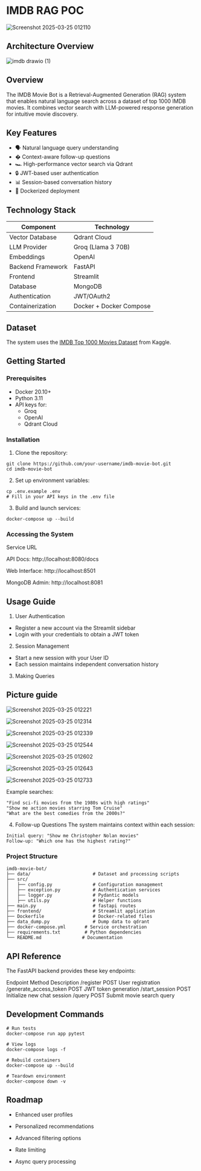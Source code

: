 # IMDB RAG POC
![Screenshot 2025-03-25 012110](https://github.com/user-attachments/assets/d6de1f1a-4315-4ee6-a4e6-b945941b1ba6)


## Architecture Overview
![imdb drawio (1)](https://github.com/user-attachments/assets/e9e7e1ad-f685-4db3-83fd-7ba7a384e6a3)

## Overview
The IMDB Movie Bot is a Retrieval-Augmented Generation (RAG) system that enables natural language search across a dataset of top 1000 IMDB movies. It combines vector search with LLM-powered response generation for intuitive movie discovery.

## Key Features
- 🗣️ Natural language query understanding
- � Context-aware follow-up questions
- 🏎️ High-performance vector search via Qdrant
- 🔒 JWT-based user authentication
- 📊 Session-based conversation history
- 🐳 Dockerized deployment

## Technology Stack
| Component               | Technology                          |
|-------------------------|-------------------------------------|
| Vector Database         | Qdrant Cloud                        |
| LLM Provider            | Groq (Llama 3 70B)                  |
| Embeddings              | OpenAI                              |
| Backend Framework       | FastAPI                             |
| Frontend                | Streamlit                           |
| Database                | MongoDB                             |
| Authentication          | JWT/OAuth2                          |
| Containerization        | Docker + Docker Compose             |

## Dataset
The system uses the [IMDB Top 1000 Movies Dataset](https://www.kaggle.com/datasets/harshitshankhdhar/imdb-dataset-of-top-1000-movies-and-tv-shows) from Kaggle.

## Getting Started

### Prerequisites
- Docker 20.10+
- Python 3.11
- API keys for:
  - Groq
  - OpenAI
  - Qdrant Cloud

### Installation
1. Clone the repository:
```
git clone https://github.com/your-username/imdb-movie-bot.git
cd imdb-movie-bot
```
2. Set up environment variables:
```
cp .env.example .env
# Fill in your API keys in the .env file
```
3. Build and launch services:
```
docker-compose up --build
```

### Accessing the System

Service	      URL

API Docs:	http://localhost:8080/docs

Web Interface:	http://localhost:8501

MongoDB Admin:	http://localhost:8081

## Usage Guide

1. User Authentication
- Register a new account via the Streamlit sidebar
- Login with your credentials to obtain a JWT token

2. Session Management
- Start a new session with your User ID
- Each session maintains independent conversation history

3. Making Queries

## Picture guide
![Screenshot 2025-03-25 012221](https://github.com/user-attachments/assets/c5ea42ff-3268-431f-a77c-53a6d221edd8)

![Screenshot 2025-03-25 012314](https://github.com/user-attachments/assets/d54632c6-3da6-4a4c-8760-30454a2a1fd8)

![Screenshot 2025-03-25 012339](https://github.com/user-attachments/assets/7b293ede-d9e4-4459-8b08-d76d4ce57379)

![Screenshot 2025-03-25 012544](https://github.com/user-attachments/assets/88a9efdd-b0f5-406f-9c62-c79b90b2e2f3)

![Screenshot 2025-03-25 012602](https://github.com/user-attachments/assets/fb3d6fb9-19f2-475f-9be6-b1e06c7773f9)

![Screenshot 2025-03-25 012643](https://github.com/user-attachments/assets/1c12ca93-4032-4db5-9909-95b41e7b7b87)

![Screenshot 2025-03-25 012733](https://github.com/user-attachments/assets/198255f6-0522-45fe-b1a7-cdd20d23f8e2)

Example searches:
```
"Find sci-fi movies from the 1980s with high ratings"
"Show me action movies starring Tom Cruise"
"What are the best comedies from the 2000s?"
```

4. Follow-up Questions
The system maintains context within each session:
```
Initial query: "Show me Christopher Nolan movies"
Follow-up: "Which one has the highest rating?"
```
### Project Structure
```
imdb-movie-bot/
├── data/                       # Dataset and processing scripts
├── src/
│   ├── config.py               # Configuration management
│   ├── exception.py            # Authentication services
│   ├── logger.py               # Pydantic models
│   ├── utils.py                # Helper functions
├── main.py                     # fastapi routes
├── frontend/                   # Streamlit application
├── Dockerfile                  # Docker-related files
├── data_dump.py                # Dump data to qdrant
├── docker-compose.yml       # Service orchestration
├── requirements.txt         # Python dependencies
└── README.md               # Documentation
```

## API Reference
The FastAPI backend provides these key endpoints:


Endpoint      	            Method	            Description
/register	               POST	            User registration
/generate_access_token	   POST	            JWT token generation
/start_session	            POST	            Initialize new chat session
/query	                  POST	            Submit movie search query

## Development Commands
```
# Run tests
docker-compose run app pytest

# View logs
docker-compose logs -f

# Rebuild containers
docker-compose up --build

# Teardown environment
docker-compose down -v
```

## Roadmap
- Enhanced user profiles

- Personalized recommendations

- Advanced filtering options

- Rate limiting

- Async query processing

